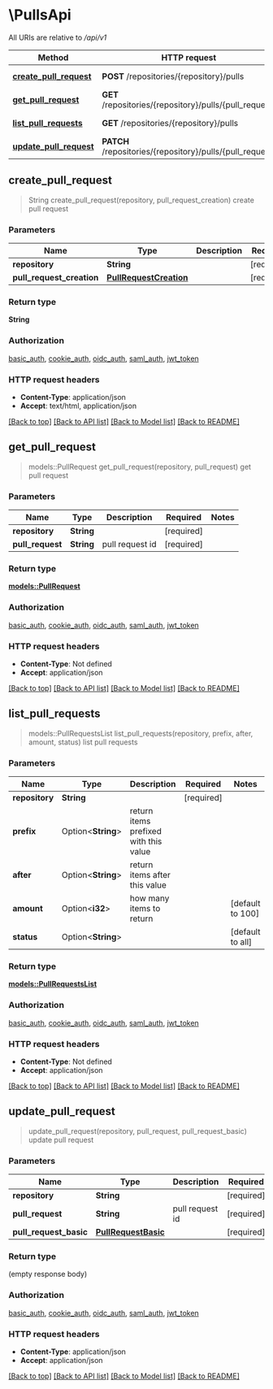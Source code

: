 # \PullsApi

All URIs are relative to */api/v1*

Method | HTTP request | Description
------------- | ------------- | -------------
[**create_pull_request**](PullsApi.md#create_pull_request) | **POST** /repositories/{repository}/pulls | create pull request
[**get_pull_request**](PullsApi.md#get_pull_request) | **GET** /repositories/{repository}/pulls/{pull_request} | get pull request
[**list_pull_requests**](PullsApi.md#list_pull_requests) | **GET** /repositories/{repository}/pulls | list pull requests
[**update_pull_request**](PullsApi.md#update_pull_request) | **PATCH** /repositories/{repository}/pulls/{pull_request} | update pull request



## create_pull_request

> String create_pull_request(repository, pull_request_creation)
create pull request

### Parameters


Name | Type | Description  | Required | Notes
------------- | ------------- | ------------- | ------------- | -------------
**repository** | **String** |  | [required] |
**pull_request_creation** | [**PullRequestCreation**](PullRequestCreation.md) |  | [required] |

### Return type

**String**

### Authorization

[basic_auth](../README.md#basic_auth), [cookie_auth](../README.md#cookie_auth), [oidc_auth](../README.md#oidc_auth), [saml_auth](../README.md#saml_auth), [jwt_token](../README.md#jwt_token)

### HTTP request headers

- **Content-Type**: application/json
- **Accept**: text/html, application/json

[[Back to top]](#) [[Back to API list]](../README.md#documentation-for-api-endpoints) [[Back to Model list]](../README.md#documentation-for-models) [[Back to README]](../README.md)


## get_pull_request

> models::PullRequest get_pull_request(repository, pull_request)
get pull request

### Parameters


Name | Type | Description  | Required | Notes
------------- | ------------- | ------------- | ------------- | -------------
**repository** | **String** |  | [required] |
**pull_request** | **String** | pull request id | [required] |

### Return type

[**models::PullRequest**](PullRequest.md)

### Authorization

[basic_auth](../README.md#basic_auth), [cookie_auth](../README.md#cookie_auth), [oidc_auth](../README.md#oidc_auth), [saml_auth](../README.md#saml_auth), [jwt_token](../README.md#jwt_token)

### HTTP request headers

- **Content-Type**: Not defined
- **Accept**: application/json

[[Back to top]](#) [[Back to API list]](../README.md#documentation-for-api-endpoints) [[Back to Model list]](../README.md#documentation-for-models) [[Back to README]](../README.md)


## list_pull_requests

> models::PullRequestsList list_pull_requests(repository, prefix, after, amount, status)
list pull requests

### Parameters


Name | Type | Description  | Required | Notes
------------- | ------------- | ------------- | ------------- | -------------
**repository** | **String** |  | [required] |
**prefix** | Option<**String**> | return items prefixed with this value |  |
**after** | Option<**String**> | return items after this value |  |
**amount** | Option<**i32**> | how many items to return |  |[default to 100]
**status** | Option<**String**> |  |  |[default to all]

### Return type

[**models::PullRequestsList**](PullRequestsList.md)

### Authorization

[basic_auth](../README.md#basic_auth), [cookie_auth](../README.md#cookie_auth), [oidc_auth](../README.md#oidc_auth), [saml_auth](../README.md#saml_auth), [jwt_token](../README.md#jwt_token)

### HTTP request headers

- **Content-Type**: Not defined
- **Accept**: application/json

[[Back to top]](#) [[Back to API list]](../README.md#documentation-for-api-endpoints) [[Back to Model list]](../README.md#documentation-for-models) [[Back to README]](../README.md)


## update_pull_request

> update_pull_request(repository, pull_request, pull_request_basic)
update pull request

### Parameters


Name | Type | Description  | Required | Notes
------------- | ------------- | ------------- | ------------- | -------------
**repository** | **String** |  | [required] |
**pull_request** | **String** | pull request id | [required] |
**pull_request_basic** | [**PullRequestBasic**](PullRequestBasic.md) |  | [required] |

### Return type

 (empty response body)

### Authorization

[basic_auth](../README.md#basic_auth), [cookie_auth](../README.md#cookie_auth), [oidc_auth](../README.md#oidc_auth), [saml_auth](../README.md#saml_auth), [jwt_token](../README.md#jwt_token)

### HTTP request headers

- **Content-Type**: application/json
- **Accept**: application/json

[[Back to top]](#) [[Back to API list]](../README.md#documentation-for-api-endpoints) [[Back to Model list]](../README.md#documentation-for-models) [[Back to README]](../README.md)

